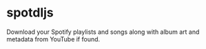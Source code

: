 # spotdljs
Download your Spotify playlists and songs along with album art and metadata from YouTube if found.
